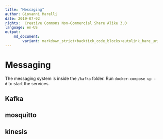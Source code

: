 ```yaml
---
title: "Messaging"
author: Giovanni Marelli
date: 2019-07-02
rights:  Creative Commons Non-Commercial Share Alike 3.0
language: en-US
output: 
	md_document:
		variant: markdown_strict+backtick_code_blocks+autolink_bare_uris+markdown_github
---
```


# Messaging 

The messaging system is inside the `/kafka` folder. Run `docker-compose up -d` to start the services. 


## Kafka

## mosquitto

## kinesis


